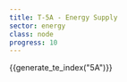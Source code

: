 ```yaml
---
title: T-5A - Energy Supply
sector: energy
class: node
progress: 10
---
```


{{generate_te_index("5A")}}

